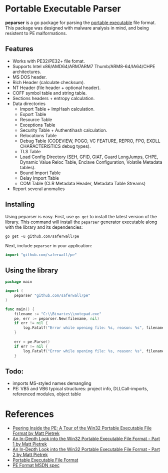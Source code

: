 # Portable Executable Parser

**peparser** is a go package for parsing the [portable executable](https://docs.microsoft.com/en-us/windows/win32/debug/pe-format) file format. This package was designed with malware analysis in mind, and being resistent to PE malformations.

## Features

- Works with PE32/PE32+ file fomat.
- Supports Intel x86/AMD64/ARM7ARM7 Thumb/ARM8-64/IA64/CHPE architectures.
- MS DOS header.
- Rich Header (calculate checksum).
- NT Header (file header + optional header).
- COFF symbol table and string table.
- Sections headers + entropy calculation. 
- Data directories
    - Import Table + ImpHash calculation.
    - Export Table
    - Resource Table
    - Exceptions Table
    - Security Table + Authentihash calculation.
    - Relocations Table
    - Debug Table (CODEVIEW, POGO, VC FEATURE, REPRO, FPO, EXDLL CHARACTERISTICS debug types).
    - TLS Table
    - Load Config Directory (SEH, GFID, GIAT, Guard LongJumps, CHPE, Dynamic Value Reloc Table, Enclave Configuration, Volatile Metadata tables).
    - Bound Import Table
    - Delay Import Table
    - COM Table (CLR Metadata Header, Metadata Table Streams)
- Report several anomalies

## Installing

Using peparser is easy. First, use `go get` to install the latest version
of the library. This command will install the `peparser` generator executable
along with the library and its dependencies:

    go get -u github.com/saferwall/pe

Next, include `peparser` in your application:

```go
import "github.com/saferwall/pe"
```

## Using the library

```go
package main

import (
	peparser "github.com/saferwall/pe"
)

func main() {
    filename := "C:\\Binaries\\notepad.exe"
    pe, err := peparser.New(filename, nil)
	if err != nil {
		log.Fatalf("Error while opening file: %s, reason: %s", filename, err)
    }
    
    err = pe.Parse()
    if err != nil {
        log.Fatalf("Error while opening file: %s, reason: %s", filename, err)
    }
```

## Todo:

- imports MS-styled names demangling
- PE: VB5 and VB6 typical structures: project info, DLLCall-imports, referenced modules, object table

# References

- [Peering Inside the PE: A Tour of the Win32 Portable Executable File Format by Matt Pietrek](http://bytepointer.com/resources/pietrek_peering_inside_pe.htm)
- [An In-Depth Look into the Win32 Portable Executable File Format - Part 1 by Matt Pietrek](http://www.delphibasics.info/home/delphibasicsarticles/anin-depthlookintothewin32portableexecutablefileformat-part1)
- [An In-Depth Look into the Win32 Portable Executable File Format - Part 2 by Matt Pietrek](http://www.delphibasics.info/home/delphibasicsarticles/anin-depthlookintothewin32portableexecutablefileformat-part2)
- [Portable Executable File Format](https://blog.kowalczyk.info/articles/pefileformat.html)
- [PE Format MSDN spec](https://docs.microsoft.com/en-us/windows/win32/debug/pe-format)